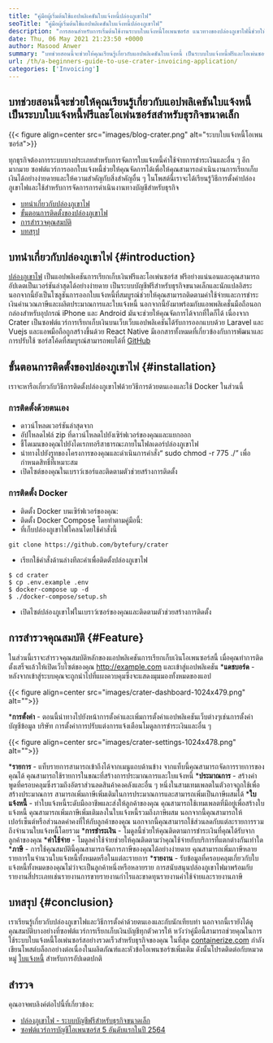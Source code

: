 ```yaml
---
title: "คู่มือผู้เริ่มต้นใช้แอปพลิเคชันใบแจ้งหนี้ปล่องภูเขาไฟ" 
seoTitle: "คู่มือผู้เริ่มต้นใช้แอปพลิเคชันใบแจ้งหนี้ปล่องภูเขาไฟ" 
description: "การสอนสำหรับการเริ่มต้นใช้งานระบบใบแจ้งหนี้โอเพนซอร์ส แนวทางของปล่องภูเขาไฟนี้ช่วยให้คุณคุ้นเคยกับแนวคิดและคุณสมบัติหลัก" 
date: Thu, 06 May 2021 21:23:50 +0000
author: Masood Anwer
summary: "บทช่วยสอนนี้จะช่วยให้คุณเรียนรู้เกี่ยวกับแอปพลิเคชันใบแจ้งหนี้ เป็นระบบใบแจ้งหนี้ฟรีและโอเพ่นซอร์สสำหรับธุรกิจขนาดเล็ก" 
url: /th/a-beginners-guide-to-use-crater-invoicing-application/
categories: ['Invoicing']
---
```


## บทช่วยสอนนี้จะช่วยให้คุณเรียนรู้เกี่ยวกับแอปพลิเคชันใบแจ้งหนี้ เป็นระบบใบแจ้งหนี้ฟรีและโอเพ่นซอร์สสำหรับธุรกิจขนาดเล็ก

{{< figure align=center src="images/blog-crater.png" alt="ระบบใบแจ้งหนี้โอเพนซอร์ส">}}

ทุกธุรกิจต้องการระบบบางประเภทสำหรับการจัดการใบแจ้งหนี้ค่าใช้จ่ายการชำระเงินและอื่น ๆ อีกมากมาย ซอฟต์แวร์การออกใบแจ้งหนี้ช่วยให้คุณจัดการได้เพื่อให้คุณสามารถดำเนินงานการเรียกเก็บเงินได้อย่างง่ายดายและให้ความสำคัญกับสิ่งสำคัญอื่น ๆ ในโพสต์นี้เราจะได้เรียนรู้วิธีการตั้งค่าปล่องภูเขาไฟและใช้สำหรับการจัดการการดำเนินงานทางบัญชีสำหรับธุรกิจ
  * [บทนำเกี่ยวกับปล่องภูเขาไฟ][1]
  * [ขั้นตอนการติดตั้งของปล่องภูเขาไฟ][2]
  * [การสำรวจคุณสมบัติ][3]
  * [บทสรุป][4]

## บทนำเกี่ยวกับปล่องภูเขาไฟ   {#introduction}
[ปล่องภูเขาไฟ][5] เป็นแอปพลิเคชันการเรียกเก็บเงินฟรีและโอเพ่นซอร์ส ฟรีอย่างแน่นอนและคุณสามารถอัปเดตเป็นเวอร์ชันล่าสุดได้อย่างง่ายดาย เป็นระบบบัญชีฟรีสำหรับธุรกิจขนาดเล็กและนักแปลอิสระ นอกจากนี้ยังเป็นโซลูชันการออกใบแจ้งหนี้ที่สมบูรณ์ช่วยให้คุณสามารถติดตามค่าใช้จ่ายและการชำระเงินคำนวณภาษีและผลิตประมาณการและใบแจ้งหนี้ นอกจากนี้ยังมาพร้อมกับแอพพลิเคชั่นมือถือนอกกล่องสำหรับอุปกรณ์ iPhone และ Android มันจะช่วยให้คุณจัดการได้จากที่ใดก็ได้ เนื่องจาก Crater เป็นซอฟต์แวร์การเรียกเก็บเงินบนเว็บเว็บแอปพลิเคชันได้รับการออกแบบด้วย Laravel และ Vuejs และแอพมือถือถูกสร้างขึ้นด้วย React Native มีเอกสารทั้งหมดที่เกี่ยวข้องกับการพัฒนาและการปรับใช้ ซอร์สโค้ดที่สมบูรณ์สามารถพบได้ที่ [GitHub][6]

## ขั้นตอนการติดตั้งของปล่องภูเขาไฟ   {#installation}
เราจะหารือเกี่ยวกับวิธีการติดตั้งปล่องภูเขาไฟด้วยวิธีการด้วยตนเองและใช้ Docker ในส่วนนี้

### การติดตั้งด้วยตนเอง
  * ดาวน์โหลดเวอร์ชันล่าสุดจาก
  * อัปโหลดไฟล์ zip ที่ดาวน์โหลดไปยังเซิร์ฟเวอร์ของคุณและแยกออก
  * ชี้โดเมนของคุณไปยังไดเรกทอรีสาธารณะภายในโฟลเดอร์ปล่องภูเขาไฟ
  * นำทางไปยังรูทของโครงการของคุณและดำเนินการคำสั่ง“ sudo chmod -r 775 ./” เพื่อกำหนดสิทธิ์ที่เหมาะสม
  * เปิดไซต์ของคุณในเบราว์เซอร์และติดตามตัวช่วยสร้างการติดตั้ง

### การติดตั้ง Docker
  * ติดตั้ง Docker บนเซิร์ฟเวอร์ของคุณ:
  * ติดตั้ง Docker Compose โดยทำตามคู่มือนี้:
  * ที่เก็บปล่องภูเขาไฟโคลนโดยใช้คำสั่งนี้
```
git clone https://github.com/bytefury/crater
```
  * เรียกใช้คำสั่งด้านล่างทีละคำเพื่อติดตั้งปล่องภูเขาไฟ
```
$ cd crater
$ cp .env.example .env
$ docker-compose up -d
$ ./docker-compose/setup.sh
```
  * เปิดไซต์ปล่องภูเขาไฟในเบราว์เซอร์ของคุณและติดตามตัวช่วยสร้างการติดตั้ง

## การสำรวจคุณสมบัติ   {#Feature}
ในส่วนนี้เราจะสำรวจคุณสมบัติหลักของแอปพลิเคชันการเรียกเก็บเงินโอเพนซอร์สนี้ เมื่อคุณทำการติดตั้งเสร็จแล้วให้เปิดเว็บไซต์ของคุณ http://example.com และเข้าสู่แอปพลิเคชัน
  ***แดชบอร์ด**  - หลังจากเข้าสู่ระบบคุณจะถูกนำไปที่แผงควบคุมซึ่งจะแสดงมุมมองทั้งหมดของแอป

{{< figure align=center src="images/crater-dashboard-1024x479.png" alt="">}}

  ***การตั้งค่า**  - ตอนนี้นำทางไปยังหน้าการตั้งค่าและเพิ่มการตั้งค่าแอปพลิเคชันเว็บต่างๆเช่นการตั้งค่าบัญชีข้อมูล บริษัท การตั้งค่าการปรับแต่งการแจ้งเตือนโมดูลการชำระเงินและอื่น ๆ

{{< figure align=center src="images/crater-settings-1024x478.png" alt="">}}

  ***รายการ**  - แท็บรายการสามารถเข้าถึงได้จากเมนูแถบด้านข้าง จากแท็บนี้คุณสามารถจัดการรายการของคุณได้ คุณสามารถใช้รายการในขณะที่สร้างการประมาณการและใบแจ้งหนี้
  ***ประมาณการ**  - สร้างคำพูดที่ครอบคลุมซึ่งรวมถึงอัตราส่วนลดสินค้าคงคลังและอื่น ๆ หนึ่งในสามเทมเพลตในตัวอาจถูกใช้เพื่อสร้างประมาณการ สามารถเพิ่มภาษีเพิ่มเติมในการประมาณการและสามารถเพิ่มเป็นภาษีผสมได้
  ***ใบแจ้งหนี้**  - ทำใบแจ้งหนี้ระดับมืออาชีพและส่งให้ลูกค้าของคุณ คุณสามารถใช้เทมเพลตที่มีอยู่เพื่อสร้างใบแจ้งหนี้ คุณสามารถเพิ่มภาษีเพิ่มเติมลงในใบแจ้งหนี้รวมถึงภาษีผสม นอกจากนี้คุณสามารถให้เปอร์เซ็นต์หรือส่วนลดค่าคงที่ให้กับลูกค้าของคุณ นอกจากนี้คุณสามารถใช้ส่วนลดกับแต่ละรายการรวมถึงจำนวนใบแจ้งหนี้โดยรวม
  ***การชำระเงิน**  - โมดูลนี้ช่วยให้คุณติดตามการชำระเงินที่คุณได้รับจากลูกค้าของคุณ
  ***ค่าใช้จ่าย**  - โมดูลค่าใช้จ่ายช่วยให้คุณติดตามว่าคุณใช้จ่ายกับบริการที่แตกต่างกันเท่าใด
  ***ภาษี**  - การใช้คุณสมบัตินี้คุณสามารถจัดการภาษีของคุณได้อย่างง่ายดาย คุณสามารถเพิ่มภาษีหลายรายการในจำนวนใบแจ้งหนี้ทั้งหมดหรือในแต่ละรายการ
  ***รายงาน**  - รับข้อมูลที่ครอบคลุมเกี่ยวกับใบแจ้งหนี้ทั้งหมดของคุณไม่ว่าจะเป็นลูกค้าหนึ่งหรือหลายราย การสนับสนุนปล่องภูเขาไฟมาพร้อมกับรายงานสี่ประเภทเช่นรายงานการขายรายงานกำไรและขาดทุนรายงานค่าใช้จ่ายและรายงานภาษี

## บทสรุป   {#conclusion}
เราเรียนรู้เกี่ยวกับปล่องภูเขาไฟและวิธีการตั้งค่าด้วยตนเองและกับนักเทียบท่า นอกจากนี้เรายังได้ดูคุณสมบัติบางอย่างที่ซอฟต์แวร์การเรียกเก็บเงินบัญชีทุกตัวควรให้ หวังว่าคู่มือนี้สามารถช่วยคุณในการใช้ระบบใบแจ้งหนี้โอเพ่นซอร์สอย่างรวดเร็วสำหรับธุรกิจของคุณ
ในที่สุด [containerize.com][7] กำลังเขียนโพสต์บล็อกอย่างต่อเนื่องในผลิตภัณฑ์และหัวข้อโอเพนซอร์ซเพิ่มเติม ดังนั้นโปรดติดต่อกับหมวดหมู่ [ใบแจ้งหนี้][8] สำหรับการอัปเดตปกติ

## สำรวจ
คุณอาจพบลิงค์ต่อไปนี้ที่เกี่ยวข้อง:
  * [ปล่องภูเขาไฟ - ระบบบัญชีฟรีสำหรับธุรกิจขนาดเล็ก][5]
  * [ซอฟต์แวร์การบัญชีโอเพนซอร์ส 5 อันดับแรกในปี 2564][9]

  
[1]: #Introduction
[2]: #Installation
[3]: #Feature
[4]: #Conclusion
[5]: https://products.containerize.com/invoicing/crater/
[6]: https://github.com/bytefury/crater
[7]: https://containerize.com
[8]: https://blog.containerize.com/category/invoicing/
[9]: https://blog.containerize.com/invoicing/top-5-open-source-accounting-software-in-the-year-2021/
